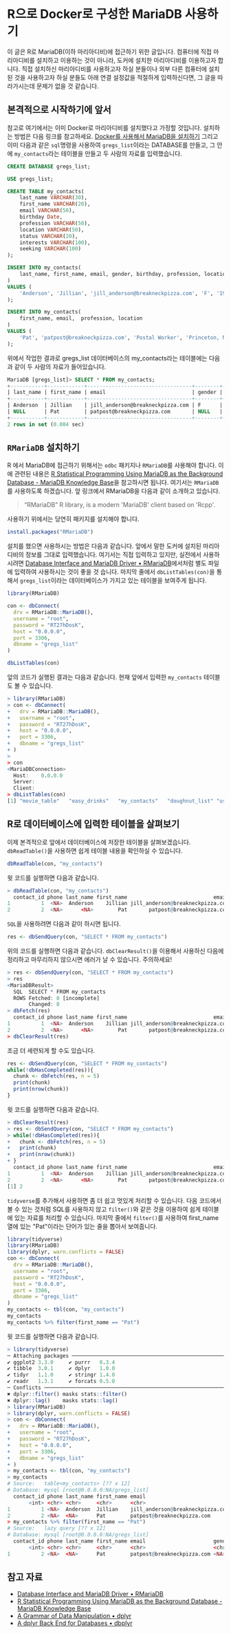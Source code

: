 # R으로 Docker로 구성한 MariaDB 사용하기

이 글은 R로 MariaDB(이하 마리아디비)에 접근하기 위한 글입니다. 컴퓨터에 직접 마리아디비를 설치하고 이용하는 것이 아니라, 도커에 설치한 마리아디비를 이용하고자 합니다. 직접 설치하신 마리아디비를 사용하고자 하실 분들이나 외부 다른 컴퓨터에 설치된 것을 사용하고자 하실 분들도 아래 연결 설정값을 적절하게 입력하신다면, 그 글을 따라가시는데 문제가 없을 것 같습니다.

## 본격적으로 시작하기에 앞서

참고로 여기에서는 이미 Docker로 마리아디비를 설치했다고 가정할 것입니다. 설치하는 방법은 다음 링크를 참고하세요. [Docker를 사용해서 MariaDB을 설치하기](http://www.epistemology.pe.kr/2020/09/26/1293) 그리고 이미 다음과 같은 `sql`명령을 사용하여 `gregs_list`이라는 DATABASE를 만들고, 그 안에 `my_contacts`라는 테이블을 만들고 두 사람의 자료를 입력했습니다.

```sql
CREATE DATABASE gregs_list;

USE gregs_list;

CREATE TABLE my_contacts(
    last_name VARCHAR(30),
    first_name VARCHAR(20),
    email VARCHAR(50),
    birthday Date,
    profession VARCHAR(50),
    location VARCHAR(50),
    status VARCHAR(20),
    interests VARCHAR(100),
    seeking VARCHAR(100)
);

INSERT INTO my_contacts(
    last_name, first_name, email, gender, birthday, profession, location, status, interests, seeking
)
VALUES (
    'Anderson', 'Jillian', 'jill_anderson@breakneckpizza.com', 'F', '1980-09-05', 'Technical Writer', 'Palo Alto, CA', 'Single', 'Kayaking, Reptiles', 'Relationship, Friends'
);

INSERT INTO my_contacts(
    first_name, email,  profession, location
)
VALUES (
    'Pat', 'patpost@breakneckpizza.com', 'Postal Worker', 'Princeton, NJ'
);
```

위에서 작업한 결과로 gregs_list 데이터베이스의 my_contacts라는 테이블에는 다음과 같이 두 사람의 자료가 들어있습니다.

```sql
MariaDB [gregs_list]> SELECT * FROM my_contacts;
+-----------+------------+----------------------------------+--------+------------+------------------+---------------+--------+--------------------+-----------------------+
| last_name | first_name | email                            | gender | birthday   | profession       | location      | status | interests          | seeking               |
+-----------+------------+----------------------------------+--------+------------+------------------+---------------+--------+--------------------+-----------------------+
| Anderson  | Jillian    | jill_anderson@breakneckpizza.com | F      | 1980-09-05 | Technical Writer | Palo Alto, CA | Single | Kayaking, Reptiles | Relationship, Friends |
| NULL      | Pat        | patpost@breakneckpizza.com       | NULL   | NULL       | Postal Worker    | Princeton, NJ | NULL   | NULL               | NULL                  |
+-----------+------------+----------------------------------+--------+------------+------------------+---------------+--------+--------------------+-----------------------+
2 rows in set (0.004 sec)
```

## `RMariaDB` 설치하기

R 에서 MariaDB에 접근하기 위해서는 `odbc` 패키지나 `RMariaDB`를 사용해야 합니다. 이에 관련된 내용은 [R Statistical Programming Using MariaDB as the Background Database - MariaDB Knowledge Base](https://mariadb.com/kb/en/r-statistical-programming-using-mariadb-as-the-background-database/#data-transfer-between-r-and-mariadb)을 참고하시면 됩니다. 여기서는 `RMariaDB`를 사용하도록 하겠습니다. 앞 링크에서 RMariaDB을 다음과 같이 소개하고 있습니다.
> “RMariaDB” R library, is a modern 'MariaDB' client based on 'Rcpp'.

사용하기 위에서는 당연히 패키지를 설치해야 합니다.

```R
install.packages("RMariaDB")
```

설치를 했으면 사용하시는 방법은 다음과 같습니다. 앞에서 말한 도커에 설치된 마리아디비의 정보를 그대로 입력했습니다. 여기서는 직접 입력하고 있지만, 실전에서 사용하시려면 [Database Interface and MariaDB Driver • RMariaDB](https://rmariadb.r-dbi.org/#mariadb-configuration-file)에서처럼 별도 파일에 입력하여 사용하시는 것이 좋을 것 습니다. 마지막 줄에서 `dbListTables(con)`을 통해서 `gregs_list`이라는 데이터베이스가 가지고 있는 테이블을 보여주게 됩니다.

```R
library(RMariaDB)

con <- dbConnect(
  drv = RMariaDB::MariaDB(),
  username = "root",
  password = "RT27hDosK",
  host = "0.0.0.0",
  port = 3306,
  dbname = "gregs_list"
)

dbListTables(con)
```

앞의 코드가 실행된 결과는 다음과 같습니다. 현재 앞에서 입력한 `my_contacts` 테이블도 볼 수 있습니다.

```R
> library(RMariaDB)
> con <- dbConnect(
+   drv = RMariaDB::MariaDB(),
+   username = "root",
+   password = "RT27hDosK",
+   host = "0.0.0.0",
+   port = 3306,
+   dbname = "gregs_list"
+ )
>
> con
<MariaDBConnection>
  Host:    0.0.0.0
  Server:  
  Client:  
> dbListTables(con)
[1] "movie_table"   "easy_drinks"   "my_contacts"   "doughnut_list" "users"         "clown_info"
```

## R로 데이터베이스에 입력한 테이블을 살펴보기

이제 본격적으로 앞에서 데이터베이스에 저장한 테이블을 살펴보겠습니다. `dbReadTable()`을 사용하면 쉽게 테이블 내용을 확인하실 수 있습니다.

```R
dbReadTable(con, "my_contacts")
```

윗 코드를 실행하면 다음과 같습니다.

```R
> dbReadTable(con, "my_contacts")
  contact_id phone last_name first_name                            email gender   birthday       profession      location status          interests               seeking
1          1  <NA>  Anderson    Jillian jill_anderson@breakneckpizza.com      F 1980-09-05 Technical Writer Palo Alto, CA Single Kayaking, Reptiles Relationship, Friends
2          2  <NA>      <NA>        Pat       patpost@breakneckpizza.com   <NA>       <NA>    Postal Worker Princeton, NJ   <NA>               <NA>                  <NA>
```

`SQL`을 사용하려면 다음과 같이 하시면 됩니다.

```R
res <- dbSendQuery(con, "SELECT * FROM my_contacts")
```

위의 코드를 실행하면 다음과 같습니다. `dbClearResult()`을 이용해서 사용하신 다음에 정리하고 마무리하지 않으시면 에러가 날 수 있습니다. 주의하세요!

```R
> res <- dbSendQuery(con, "SELECT * FROM my_contacts")
> res
<MariaDBResult>
  SQL  SELECT * FROM my_contacts
  ROWS Fetched: 0 [incomplete]
       Changed: 0
> dbFetch(res)
  contact_id phone last_name first_name                            email gender   birthday       profession      location status          interests               seeking
1          1  <NA>  Anderson    Jillian jill_anderson@breakneckpizza.com      F 1980-09-05 Technical Writer Palo Alto, CA Single Kayaking, Reptiles Relationship, Friends
2          2  <NA>      <NA>        Pat       patpost@breakneckpizza.com   <NA>       <NA>    Postal Worker Princeton, NJ   <NA>               <NA>                  <NA>
> dbClearResult(res)
```

조금 더 세련되게 할 수도 있습니다.

```R
res <- dbSendQuery(con, "SELECT * FROM my_contacts")
while(!dbHasCompleted(res)){
  chunk <- dbFetch(res, n = 5)
  print(chunk)
  print(nrow(chunk))
}
```

윗 코드를 실행하면 다음과 같습니다.

```R
> dbClearResult(res)
> res <- dbSendQuery(con, "SELECT * FROM my_contacts")
> while(!dbHasCompleted(res)){
+   chunk <- dbFetch(res, n = 5)
+   print(chunk)
+   print(nrow(chunk))
+ }
  contact_id phone last_name first_name                            email gender   birthday       profession      location status          interests               seeking
1          1  <NA>  Anderson    Jillian jill_anderson@breakneckpizza.com      F 1980-09-05 Technical Writer Palo Alto, CA Single Kayaking, Reptiles Relationship, Friends
2          2  <NA>      <NA>        Pat       patpost@breakneckpizza.com   <NA>       <NA>    Postal Worker Princeton, NJ   <NA>               <NA>                  <NA>
[1] 2
```

`tidyverse`를 추가해서 사용하면 좀 더 쉽고 멋있게 처리할 수 있습니다. 다음 코드에서 볼 수 있는 것처럼 SQL를 사용하지 않고 `filter()`와 같은 것을 이용하여 쉽게 테이블에 있는 자료를 처리할 수 있습니다. 마지막 줄에서 `filter()`를 사용하여 first_name 열에 있는 "Pat"이라는 단어가 있는 줄을 뽑아서 보여줍니다.

```R
library(tidyverse)
library(RMariaDB)
library(dplyr, warn.conflicts = FALSE)
con <- dbConnect(
  drv = RMariaDB::MariaDB(),
  username = "root",
  password = "RT27hDosK",
  host = "0.0.0.0",
  port = 3306,
  dbname = "gregs_list"
)
my_contacts <- tbl(con, "my_contacts")
my_contacts
my_contacts %>% filter(first_name == "Pat")
```

윗 코드를 실행하면 다음과 같습니다.

```R
> library(tidyverse)
─ Attaching packages ─────────────────────────────────────────────────────────────────────── tidyverse 1.2.1 ─
✔ ggplot2 3.3.0     ✔ purrr   0.3.4
✔ tibble  3.0.1     ✔ dplyr   1.0.0
✔ tidyr   1.1.0     ✔ stringr 1.4.0
✔ readr   1.3.1     ✔ forcats 0.5.0
─ Conflicts ──────────────────────────────────────────────────────────────────────── tidyverse_conflicts() ─
✖ dplyr::filter() masks stats::filter()
✖ dplyr::lag()    masks stats::lag()
> library(RMariaDB)
> library(dplyr, warn.conflicts = FALSE)
> con <- dbConnect(
+   drv = RMariaDB::MariaDB(),
+   username = "root",
+   password = "RT27hDosK",
+   host = "0.0.0.0",
+   port = 3306,
+   dbname = "gregs_list"
+ )
> my_contacts <- tbl(con, "my_contacts")
> my_contacts
# Source:   table<my_contacts> [?? x 12]
# Database: mysql [root@0.0.0.0:NA/gregs_list]
  contact_id phone last_name first_name email                            gender birthday   profession       location      status interests          seeking
       <int> <chr> <chr>     <chr>      <chr>                            <chr>  <date>     <chr>            <chr>         <chr>  <chr>              <chr>
1          1 <NA>  Anderson  Jillian    jill_anderson@breakneckpizza.com F      1980-09-05 Technical Writer Palo Alto, CA Single Kayaking, Reptiles Relationship, Friends
2          2 <NA>  <NA>      Pat        patpost@breakneckpizza.com       <NA>   NA         Postal Worker    Princeton, NJ <NA>   <NA>               <NA>
> my_contacts %>% filter(first_name == "Pat")
# Source:   lazy query [?? x 12]
# Database: mysql [root@0.0.0.0:NA/gregs_list]
  contact_id phone last_name first_name email                      gender birthday   profession    location      status interests seeking
       <int> <chr> <chr>     <chr>      <chr>                      <chr>  <date>     <chr>         <chr>         <chr>  <chr>     <chr>  
1          2 <NA>  <NA>      Pat        patpost@breakneckpizza.com <NA>   NA         Postal Worker Princeton, NJ <NA>   <NA>      <NA>
```

## 참고 자료

- [Database Interface and MariaDB Driver • RMariaDB](https://rmariadb.r-dbi.org/index.html)
- [R Statistical Programming Using MariaDB as the Background Database - MariaDB Knowledge Base](https://mariadb.com/kb/en/r-statistical-programming-using-mariadb-as-the-background-database/#data-transfer-between-r-and-mariadb)
- [A Grammar of Data Manipulation • dplyr](https://dplyr.tidyverse.org/)
- [A dplyr Back End for Databases • dbplyr](https://dbplyr.tidyverse.org/)
